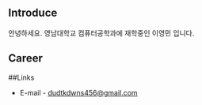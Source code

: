 ## Introduce
안녕하세요.
영남대학교 컴퓨터공학과에 재학중인 이영민 입니다.

## Career

##Links
- E-mail - dudtkdwns456@gmail.com
